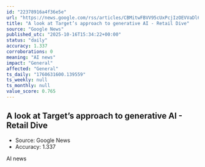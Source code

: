 ```yaml
---
id: "22378916a4f36e5e"
url: "https://news.google.com/rss/articles/CBMitwFBVV95cUxPcjIzOEVVaDl6Y2pNVl9PQnBhVW9qQ3BuLVBEejJJOGtqSVkzN043NEU3cmU4ZHFLS2p3M0x1NXc4dlB1N0U3ODhxcVJheFRQbzA0SUd4MGpCTWdFNW9IeGM0RlpUYVpkbHkwZWdWMXZHb1pIUmxGRmhyZEFiOHNDdGFhUlhKNU5FMDd6cXNsR2tpcjNDS1p2UTdEQVA5WmdxMDV5aHlrZ0k5ZlRHYW02cTZpN05IVWM?oc=5"
title: "A look at Target’s approach to generative AI - Retail Dive"
source: "Google News"
published_utc: "2025-10-16T15:34:22+00:00"
status: "daily"
accuracy: 1.337
corroborations: 0
meaning: "AI news"
impact: "General"
affected: "General"
ts_daily: "1760631600.139559"
ts_weekly: null
ts_monthly: null
value_score: 0.765
---
```

## A look at Target’s approach to generative AI - Retail Dive

- Source: Google News
- Accuracy: 1.337

AI news
